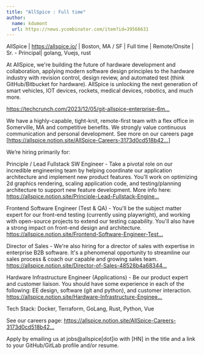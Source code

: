 ```yaml
---
title: "AllSpice : Full time"
author:
  name: kdumont
  url: https://news.ycombinator.com/item?id=39566631
---
```

AllSpice | <a href="https:&#x2F;&#x2F;allspice.io&#x2F;" rel="nofollow">https:&#x2F;&#x2F;allspice.io&#x2F;</a> | Boston, MA &#x2F; SF | Full time | Remote&#x2F;Onsite | Sr. - Principal| golang, Vuejs, rust

At AllSpice, we&#x27;re building the future of hardware development and collaboration, applying modern software design principles to the hardware industry with revision control, design review, and automated test (think GitHub&#x2F;Bitbucket for hardware). AllSpice is unlocking the next generation of smart vehicles, IOT devices, rockets, medical devices, robotics, and much more.

<a href="https:&#x2F;&#x2F;techcrunch.com&#x2F;2023&#x2F;12&#x2F;05&#x2F;git-allspice-enterprise-6m&#x2F;" rel="nofollow">https:&#x2F;&#x2F;techcrunch.com&#x2F;2023&#x2F;12&#x2F;05&#x2F;git-allspice-enterprise-6m...</a>

We have a highly-capable, tight-knit, remote-first team with a flex office in Somerville, MA and competitive benefits. We strongly value continuous communication and personal development. See more on our careers page [<a href="https:&#x2F;&#x2F;allspice.notion.site&#x2F;AllSpice-Careers-3173d0cd518b4257b186ba5c8f34dc44" rel="nofollow">https:&#x2F;&#x2F;allspice.notion.site&#x2F;AllSpice-Careers-3173d0cd518b42...</a>]

We’re hiring primarily for:

Principle &#x2F; Lead Fullstack SW Engineer - Take a pivotal role on our incredible engineering team by helping coordinate our application architecture and implement new product features. You&#x27;ll work on optimizing 2d graphics rendering, scaling application code, and testing&#x2F;planning architecture to support new feature development. More info here: <a href="https:&#x2F;&#x2F;allspice.notion.site&#x2F;Principle-Lead-Fullstack-Engineer-4452470c166447a0a7dbc4195bbd6ad4" rel="nofollow">https:&#x2F;&#x2F;allspice.notion.site&#x2F;Principle-Lead-Fullstack-Engine...</a>

Frontend Software Engineer (Test &amp; QA) - You&#x27;ll be the subject matter expert for our front-end testing (currently using playwright), and working with open-source projects to extend our testing capability. You&#x27;ll also have a strong impact on front-end design and architecture.
<a href="https:&#x2F;&#x2F;allspice.notion.site&#x2F;Frontend-Software-Engineer-Test-QA-04650d34683c44cbbc3380674afab5b0" rel="nofollow">https:&#x2F;&#x2F;allspice.notion.site&#x2F;Frontend-Software-Engineer-Test...</a>

Director of Sales - We&#x27;re also hiring for a director of sales with expertise in enterprise B2B software. It&#x27;s a phenomenal opportunity to streamline our sales process &amp; coach our capable and growing sales team.
<a href="https:&#x2F;&#x2F;allspice.notion.site&#x2F;Director-of-Sales-48528b4a683448dbb66adb119b5bbd10" rel="nofollow">https:&#x2F;&#x2F;allspice.notion.site&#x2F;Director-of-Sales-48528b4a68344...</a>

Hardware Infrastructure Engineer (Applications) - Be our product expert and customer liaison. You should have some experience in each of the following: EE design, software (git and python), and customer interaction.
<a href="https:&#x2F;&#x2F;allspice.notion.site&#x2F;Hardware-Infrastructure-Engineer-0292253ef2844223be2ed391b52b6c85" rel="nofollow">https:&#x2F;&#x2F;allspice.notion.site&#x2F;Hardware-Infrastructure-Enginee...</a>

Tech Stack: Docker, Terraform, GoLang, Rust, Python, Vue

See our careers page: <a href="https:&#x2F;&#x2F;allspice.notion.site&#x2F;AllSpice-Careers-3173d0cd518b4257b186ba5c8f34dc44" rel="nofollow">https:&#x2F;&#x2F;allspice.notion.site&#x2F;AllSpice-Careers-3173d0cd518b42...</a>

Apply by emailing us at jobs@allspice[dot]io with [HN] in the title and a link to your GitHub&#x2F;GitLab profile and&#x2F;or resume.
